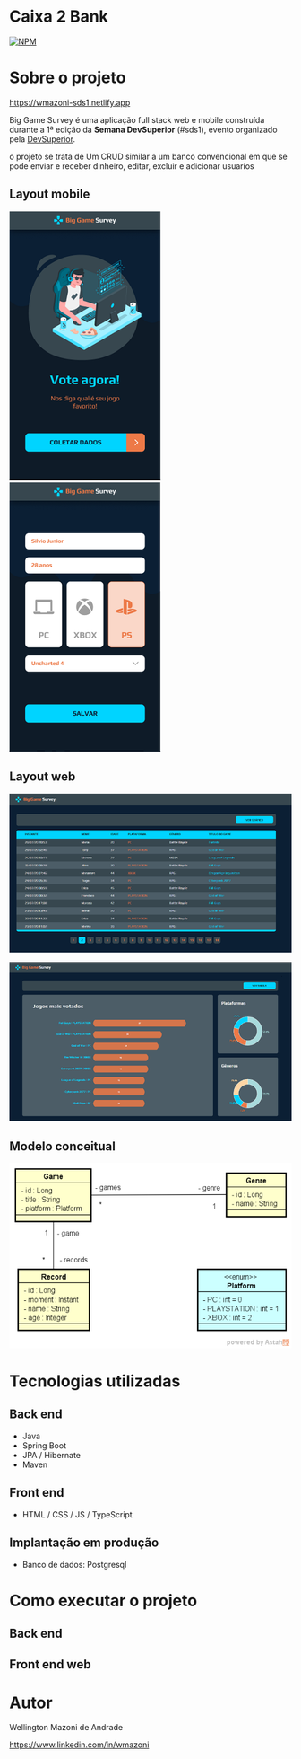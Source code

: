 # Caixa 2 Bank
[![NPM](https://img.shields.io/npm/l/react)](https://github.com/mateusp-rezende/Caixa2Bank-projeto/blob/main/LICENSE) 

# Sobre o projeto

https://wmazoni-sds1.netlify.app

Big Game Survey é uma aplicação full stack web e mobile construída durante a 1ª edição da **Semana DevSuperior** (#sds1), evento organizado pela [DevSuperior](https://devsuperior.com "Site da DevSuperior").

o projeto se trata de Um CRUD similar a um banco convencional em que se pode enviar e receber dinheiro, editar, excluir e adicionar usuarios

## Layout mobile
![Mobile 1](https://github.com/acenelio/assets/raw/main/sds1/mobile1.png) ![Mobile 2](https://github.com/acenelio/assets/raw/main/sds1/mobile2.png)

## Layout web
![Web 1](https://github.com/acenelio/assets/raw/main/sds1/web1.png)

![Web 2](https://github.com/acenelio/assets/raw/main/sds1/web2.png)

## Modelo conceitual
![Modelo Conceitual](https://github.com/acenelio/assets/raw/main/sds1/modelo-conceitual.png)

# Tecnologias utilizadas
## Back end
- Java
- Spring Boot
- JPA / Hibernate
- Maven
## Front end
- HTML / CSS / JS / TypeScript

## Implantação em produção
- Banco de dados: Postgresql

# Como executar o projeto

## Back end


## Front end web



# Autor

Wellington Mazoni de Andrade

https://www.linkedin.com/in/wmazoni

